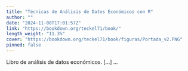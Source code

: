 ```yaml
---
title: "Técnicas de Análisis de Datos Económicos con R"
author: ""
date: "2024-11-08T17:01:57Z"
link: "https://bookdown.org/teckel71/book/"
length_weight: "11.3%"
cover: "https://bookdown.org/teckel71/book/figuras/Portada_v2.PNG"
pinned: false
---
```


Libro de análisis de datos económicos. [...] ...
